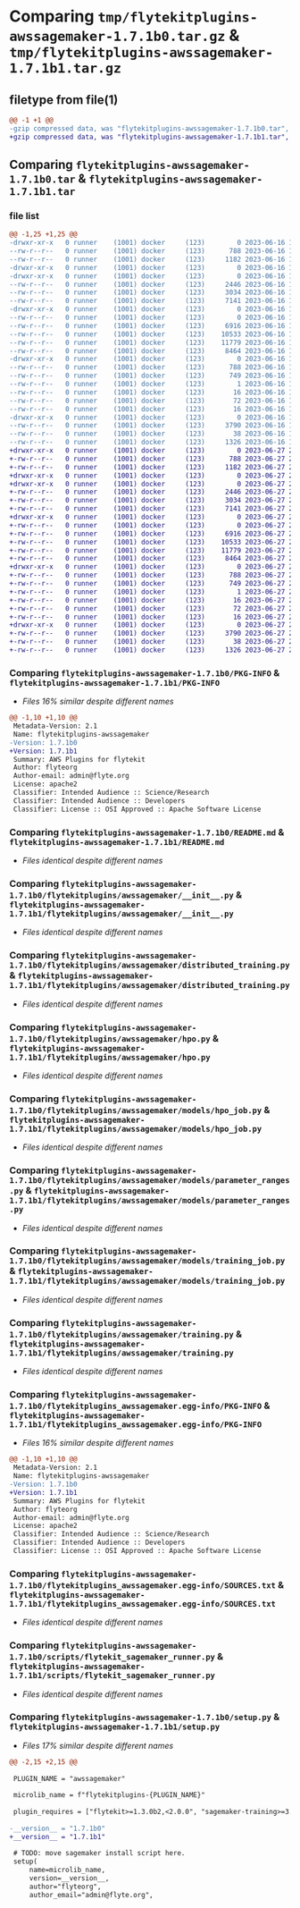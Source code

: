 # Comparing `tmp/flytekitplugins-awssagemaker-1.7.1b0.tar.gz` & `tmp/flytekitplugins-awssagemaker-1.7.1b1.tar.gz`

## filetype from file(1)

```diff
@@ -1 +1 @@
-gzip compressed data, was "flytekitplugins-awssagemaker-1.7.1b0.tar", last modified: Fri Jun 16 18:14:15 2023, max compression
+gzip compressed data, was "flytekitplugins-awssagemaker-1.7.1b1.tar", last modified: Tue Jun 27 22:00:51 2023, max compression
```

## Comparing `flytekitplugins-awssagemaker-1.7.1b0.tar` & `flytekitplugins-awssagemaker-1.7.1b1.tar`

### file list

```diff
@@ -1,25 +1,25 @@
-drwxr-xr-x   0 runner    (1001) docker     (123)        0 2023-06-16 18:14:15.946472 flytekitplugins-awssagemaker-1.7.1b0/
--rw-r--r--   0 runner    (1001) docker     (123)      788 2023-06-16 18:14:15.946472 flytekitplugins-awssagemaker-1.7.1b0/PKG-INFO
--rw-r--r--   0 runner    (1001) docker     (123)     1182 2023-06-16 18:13:54.000000 flytekitplugins-awssagemaker-1.7.1b0/README.md
-drwxr-xr-x   0 runner    (1001) docker     (123)        0 2023-06-16 18:14:15.942472 flytekitplugins-awssagemaker-1.7.1b0/flytekitplugins/
-drwxr-xr-x   0 runner    (1001) docker     (123)        0 2023-06-16 18:14:15.946472 flytekitplugins-awssagemaker-1.7.1b0/flytekitplugins/awssagemaker/
--rw-r--r--   0 runner    (1001) docker     (123)     2446 2023-06-16 18:13:54.000000 flytekitplugins-awssagemaker-1.7.1b0/flytekitplugins/awssagemaker/__init__.py
--rw-r--r--   0 runner    (1001) docker     (123)     3034 2023-06-16 18:13:54.000000 flytekitplugins-awssagemaker-1.7.1b0/flytekitplugins/awssagemaker/distributed_training.py
--rw-r--r--   0 runner    (1001) docker     (123)     7141 2023-06-16 18:13:54.000000 flytekitplugins-awssagemaker-1.7.1b0/flytekitplugins/awssagemaker/hpo.py
-drwxr-xr-x   0 runner    (1001) docker     (123)        0 2023-06-16 18:14:15.946472 flytekitplugins-awssagemaker-1.7.1b0/flytekitplugins/awssagemaker/models/
--rw-r--r--   0 runner    (1001) docker     (123)        0 2023-06-16 18:13:54.000000 flytekitplugins-awssagemaker-1.7.1b0/flytekitplugins/awssagemaker/models/__init__.py
--rw-r--r--   0 runner    (1001) docker     (123)     6916 2023-06-16 18:13:54.000000 flytekitplugins-awssagemaker-1.7.1b0/flytekitplugins/awssagemaker/models/hpo_job.py
--rw-r--r--   0 runner    (1001) docker     (123)    10533 2023-06-16 18:13:54.000000 flytekitplugins-awssagemaker-1.7.1b0/flytekitplugins/awssagemaker/models/parameter_ranges.py
--rw-r--r--   0 runner    (1001) docker     (123)    11779 2023-06-16 18:13:54.000000 flytekitplugins-awssagemaker-1.7.1b0/flytekitplugins/awssagemaker/models/training_job.py
--rw-r--r--   0 runner    (1001) docker     (123)     8464 2023-06-16 18:13:54.000000 flytekitplugins-awssagemaker-1.7.1b0/flytekitplugins/awssagemaker/training.py
-drwxr-xr-x   0 runner    (1001) docker     (123)        0 2023-06-16 18:14:15.946472 flytekitplugins-awssagemaker-1.7.1b0/flytekitplugins_awssagemaker.egg-info/
--rw-r--r--   0 runner    (1001) docker     (123)      788 2023-06-16 18:14:15.000000 flytekitplugins-awssagemaker-1.7.1b0/flytekitplugins_awssagemaker.egg-info/PKG-INFO
--rw-r--r--   0 runner    (1001) docker     (123)      749 2023-06-16 18:14:15.000000 flytekitplugins-awssagemaker-1.7.1b0/flytekitplugins_awssagemaker.egg-info/SOURCES.txt
--rw-r--r--   0 runner    (1001) docker     (123)        1 2023-06-16 18:14:15.000000 flytekitplugins-awssagemaker-1.7.1b0/flytekitplugins_awssagemaker.egg-info/dependency_links.txt
--rw-r--r--   0 runner    (1001) docker     (123)       16 2023-06-16 18:14:15.000000 flytekitplugins-awssagemaker-1.7.1b0/flytekitplugins_awssagemaker.egg-info/namespace_packages.txt
--rw-r--r--   0 runner    (1001) docker     (123)       72 2023-06-16 18:14:15.000000 flytekitplugins-awssagemaker-1.7.1b0/flytekitplugins_awssagemaker.egg-info/requires.txt
--rw-r--r--   0 runner    (1001) docker     (123)       16 2023-06-16 18:14:15.000000 flytekitplugins-awssagemaker-1.7.1b0/flytekitplugins_awssagemaker.egg-info/top_level.txt
-drwxr-xr-x   0 runner    (1001) docker     (123)        0 2023-06-16 18:14:15.946472 flytekitplugins-awssagemaker-1.7.1b0/scripts/
--rw-r--r--   0 runner    (1001) docker     (123)     3790 2023-06-16 18:13:54.000000 flytekitplugins-awssagemaker-1.7.1b0/scripts/flytekit_sagemaker_runner.py
--rw-r--r--   0 runner    (1001) docker     (123)       38 2023-06-16 18:14:15.946472 flytekitplugins-awssagemaker-1.7.1b0/setup.cfg
--rw-r--r--   0 runner    (1001) docker     (123)     1326 2023-06-16 18:14:14.000000 flytekitplugins-awssagemaker-1.7.1b0/setup.py
+drwxr-xr-x   0 runner    (1001) docker     (123)        0 2023-06-27 22:00:51.668579 flytekitplugins-awssagemaker-1.7.1b1/
+-rw-r--r--   0 runner    (1001) docker     (123)      788 2023-06-27 22:00:51.668579 flytekitplugins-awssagemaker-1.7.1b1/PKG-INFO
+-rw-r--r--   0 runner    (1001) docker     (123)     1182 2023-06-27 22:00:35.000000 flytekitplugins-awssagemaker-1.7.1b1/README.md
+drwxr-xr-x   0 runner    (1001) docker     (123)        0 2023-06-27 22:00:51.668579 flytekitplugins-awssagemaker-1.7.1b1/flytekitplugins/
+drwxr-xr-x   0 runner    (1001) docker     (123)        0 2023-06-27 22:00:51.668579 flytekitplugins-awssagemaker-1.7.1b1/flytekitplugins/awssagemaker/
+-rw-r--r--   0 runner    (1001) docker     (123)     2446 2023-06-27 22:00:35.000000 flytekitplugins-awssagemaker-1.7.1b1/flytekitplugins/awssagemaker/__init__.py
+-rw-r--r--   0 runner    (1001) docker     (123)     3034 2023-06-27 22:00:35.000000 flytekitplugins-awssagemaker-1.7.1b1/flytekitplugins/awssagemaker/distributed_training.py
+-rw-r--r--   0 runner    (1001) docker     (123)     7141 2023-06-27 22:00:35.000000 flytekitplugins-awssagemaker-1.7.1b1/flytekitplugins/awssagemaker/hpo.py
+drwxr-xr-x   0 runner    (1001) docker     (123)        0 2023-06-27 22:00:51.668579 flytekitplugins-awssagemaker-1.7.1b1/flytekitplugins/awssagemaker/models/
+-rw-r--r--   0 runner    (1001) docker     (123)        0 2023-06-27 22:00:35.000000 flytekitplugins-awssagemaker-1.7.1b1/flytekitplugins/awssagemaker/models/__init__.py
+-rw-r--r--   0 runner    (1001) docker     (123)     6916 2023-06-27 22:00:35.000000 flytekitplugins-awssagemaker-1.7.1b1/flytekitplugins/awssagemaker/models/hpo_job.py
+-rw-r--r--   0 runner    (1001) docker     (123)    10533 2023-06-27 22:00:35.000000 flytekitplugins-awssagemaker-1.7.1b1/flytekitplugins/awssagemaker/models/parameter_ranges.py
+-rw-r--r--   0 runner    (1001) docker     (123)    11779 2023-06-27 22:00:35.000000 flytekitplugins-awssagemaker-1.7.1b1/flytekitplugins/awssagemaker/models/training_job.py
+-rw-r--r--   0 runner    (1001) docker     (123)     8464 2023-06-27 22:00:35.000000 flytekitplugins-awssagemaker-1.7.1b1/flytekitplugins/awssagemaker/training.py
+drwxr-xr-x   0 runner    (1001) docker     (123)        0 2023-06-27 22:00:51.668579 flytekitplugins-awssagemaker-1.7.1b1/flytekitplugins_awssagemaker.egg-info/
+-rw-r--r--   0 runner    (1001) docker     (123)      788 2023-06-27 22:00:51.000000 flytekitplugins-awssagemaker-1.7.1b1/flytekitplugins_awssagemaker.egg-info/PKG-INFO
+-rw-r--r--   0 runner    (1001) docker     (123)      749 2023-06-27 22:00:51.000000 flytekitplugins-awssagemaker-1.7.1b1/flytekitplugins_awssagemaker.egg-info/SOURCES.txt
+-rw-r--r--   0 runner    (1001) docker     (123)        1 2023-06-27 22:00:51.000000 flytekitplugins-awssagemaker-1.7.1b1/flytekitplugins_awssagemaker.egg-info/dependency_links.txt
+-rw-r--r--   0 runner    (1001) docker     (123)       16 2023-06-27 22:00:51.000000 flytekitplugins-awssagemaker-1.7.1b1/flytekitplugins_awssagemaker.egg-info/namespace_packages.txt
+-rw-r--r--   0 runner    (1001) docker     (123)       72 2023-06-27 22:00:51.000000 flytekitplugins-awssagemaker-1.7.1b1/flytekitplugins_awssagemaker.egg-info/requires.txt
+-rw-r--r--   0 runner    (1001) docker     (123)       16 2023-06-27 22:00:51.000000 flytekitplugins-awssagemaker-1.7.1b1/flytekitplugins_awssagemaker.egg-info/top_level.txt
+drwxr-xr-x   0 runner    (1001) docker     (123)        0 2023-06-27 22:00:51.668579 flytekitplugins-awssagemaker-1.7.1b1/scripts/
+-rw-r--r--   0 runner    (1001) docker     (123)     3790 2023-06-27 22:00:35.000000 flytekitplugins-awssagemaker-1.7.1b1/scripts/flytekit_sagemaker_runner.py
+-rw-r--r--   0 runner    (1001) docker     (123)       38 2023-06-27 22:00:51.668579 flytekitplugins-awssagemaker-1.7.1b1/setup.cfg
+-rw-r--r--   0 runner    (1001) docker     (123)     1326 2023-06-27 22:00:50.000000 flytekitplugins-awssagemaker-1.7.1b1/setup.py
```

### Comparing `flytekitplugins-awssagemaker-1.7.1b0/PKG-INFO` & `flytekitplugins-awssagemaker-1.7.1b1/PKG-INFO`

 * *Files 16% similar despite different names*

```diff
@@ -1,10 +1,10 @@
 Metadata-Version: 2.1
 Name: flytekitplugins-awssagemaker
-Version: 1.7.1b0
+Version: 1.7.1b1
 Summary: AWS Plugins for flytekit
 Author: flyteorg
 Author-email: admin@flyte.org
 License: apache2
 Classifier: Intended Audience :: Science/Research
 Classifier: Intended Audience :: Developers
 Classifier: License :: OSI Approved :: Apache Software License
```

### Comparing `flytekitplugins-awssagemaker-1.7.1b0/README.md` & `flytekitplugins-awssagemaker-1.7.1b1/README.md`

 * *Files identical despite different names*

### Comparing `flytekitplugins-awssagemaker-1.7.1b0/flytekitplugins/awssagemaker/__init__.py` & `flytekitplugins-awssagemaker-1.7.1b1/flytekitplugins/awssagemaker/__init__.py`

 * *Files identical despite different names*

### Comparing `flytekitplugins-awssagemaker-1.7.1b0/flytekitplugins/awssagemaker/distributed_training.py` & `flytekitplugins-awssagemaker-1.7.1b1/flytekitplugins/awssagemaker/distributed_training.py`

 * *Files identical despite different names*

### Comparing `flytekitplugins-awssagemaker-1.7.1b0/flytekitplugins/awssagemaker/hpo.py` & `flytekitplugins-awssagemaker-1.7.1b1/flytekitplugins/awssagemaker/hpo.py`

 * *Files identical despite different names*

### Comparing `flytekitplugins-awssagemaker-1.7.1b0/flytekitplugins/awssagemaker/models/hpo_job.py` & `flytekitplugins-awssagemaker-1.7.1b1/flytekitplugins/awssagemaker/models/hpo_job.py`

 * *Files identical despite different names*

### Comparing `flytekitplugins-awssagemaker-1.7.1b0/flytekitplugins/awssagemaker/models/parameter_ranges.py` & `flytekitplugins-awssagemaker-1.7.1b1/flytekitplugins/awssagemaker/models/parameter_ranges.py`

 * *Files identical despite different names*

### Comparing `flytekitplugins-awssagemaker-1.7.1b0/flytekitplugins/awssagemaker/models/training_job.py` & `flytekitplugins-awssagemaker-1.7.1b1/flytekitplugins/awssagemaker/models/training_job.py`

 * *Files identical despite different names*

### Comparing `flytekitplugins-awssagemaker-1.7.1b0/flytekitplugins/awssagemaker/training.py` & `flytekitplugins-awssagemaker-1.7.1b1/flytekitplugins/awssagemaker/training.py`

 * *Files identical despite different names*

### Comparing `flytekitplugins-awssagemaker-1.7.1b0/flytekitplugins_awssagemaker.egg-info/PKG-INFO` & `flytekitplugins-awssagemaker-1.7.1b1/flytekitplugins_awssagemaker.egg-info/PKG-INFO`

 * *Files 16% similar despite different names*

```diff
@@ -1,10 +1,10 @@
 Metadata-Version: 2.1
 Name: flytekitplugins-awssagemaker
-Version: 1.7.1b0
+Version: 1.7.1b1
 Summary: AWS Plugins for flytekit
 Author: flyteorg
 Author-email: admin@flyte.org
 License: apache2
 Classifier: Intended Audience :: Science/Research
 Classifier: Intended Audience :: Developers
 Classifier: License :: OSI Approved :: Apache Software License
```

### Comparing `flytekitplugins-awssagemaker-1.7.1b0/flytekitplugins_awssagemaker.egg-info/SOURCES.txt` & `flytekitplugins-awssagemaker-1.7.1b1/flytekitplugins_awssagemaker.egg-info/SOURCES.txt`

 * *Files identical despite different names*

### Comparing `flytekitplugins-awssagemaker-1.7.1b0/scripts/flytekit_sagemaker_runner.py` & `flytekitplugins-awssagemaker-1.7.1b1/scripts/flytekit_sagemaker_runner.py`

 * *Files identical despite different names*

### Comparing `flytekitplugins-awssagemaker-1.7.1b0/setup.py` & `flytekitplugins-awssagemaker-1.7.1b1/setup.py`

 * *Files 17% similar despite different names*

```diff
@@ -2,15 +2,15 @@
 
 PLUGIN_NAME = "awssagemaker"
 
 microlib_name = f"flytekitplugins-{PLUGIN_NAME}"
 
 plugin_requires = ["flytekit>=1.3.0b2,<2.0.0", "sagemaker-training>=3.6.2,<4.0.0", "retry2==0.9.5"]
 
-__version__ = "1.7.1b0"
+__version__ = "1.7.1b1"
 
 # TODO: move sagemaker install script here.
 setup(
     name=microlib_name,
     version=__version__,
     author="flyteorg",
     author_email="admin@flyte.org",
```

